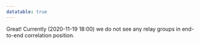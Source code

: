 ```yaml
---
datatable: true
---
```



Great! Currently (2020-11-19 18:00) we do not see any relay groups
in end-to-end correlation position.
